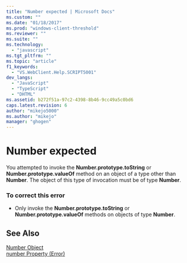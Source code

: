 ```yaml
---
title: "Number expected | Microsoft Docs"
ms.custom: ""
ms.date: "01/18/2017"
ms.prod: "windows-client-threshold"
ms.reviewer: ""
ms.suite: ""
ms.technology: 
  - "javascript"
ms.tgt_pltfrm: ""
ms.topic: "article"
f1_keywords: 
  - "VS.WebClient.Help.SCRIPT5001"
dev_langs: 
  - "JavaScript"
  - "TypeScript"
  - "DHTML"
ms.assetid: b272f51a-97c2-4398-8b46-9cc49a5c0bd6
caps.latest.revision: 6
author: "mikejo5000"
ms.author: "mikejo"
manager: "ghogen"
---
```

# Number expected
You attempted to invoke the **Number.prototype.toString** or **Number.prototype.valueOf** method on an object of a type other than **Number**. The object of this type of invocation must be of type **Number**.  
  
### To correct this error  
  
-   Only invoke the **Number.prototype.toString** or **Number.prototype.valueOf** methods on objects of type **Number**.  
  
## See Also  
 [Number Object](../../javascript/reference/number-object-javascript.md)   
 [number Property (Error)](../../javascript/reference/number-property-error-javascript.md)